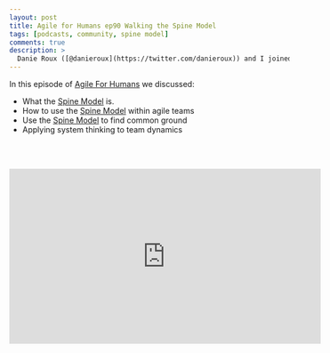 ```yaml
---
layout: post
title: Agile for Humans ep90 Walking the Spine Model
tags: [podcasts, community, spine model]
comments: true
description: >
  Danie Roux ([@danieroux](https://twitter.com/danieroux)) and I joined Ryan Ripley ([@ryanripley](https://twitter.com/ryanripley)) to discuss the Spine Model and how to use it effectively with agile and scrum teams.
---
```


In this episode of [Agile For Humans][afh] we discussed:

* What the [Spine Model][model] is.
* How to use the [Spine Model][model] within agile teams
* Use the [Spine Model][model] to find common ground
* Applying system thinking to team dynamics

<br><br>
<iframe width="560" height="315" src="https://www.youtube.com/embed/avNRtPVMeUo" frameborder="0" allow="accelerometer; autoplay; encrypted-media; gyroscope; picture-in-picture" allowfullscreen></iframe>
<br>

[afh]: https://ryanripley.com/afh-090-walking-the-spine-model/
[model]: http://spinemodel.info

